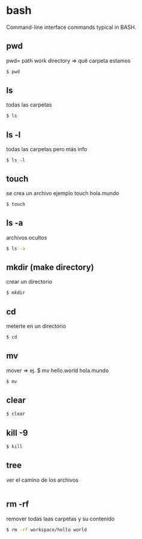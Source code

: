 # bash

Command-line interface commands typical in BASH.

## pwd
pwd= path work directory => qué carpeta estamos
```bash
$ pwd
```

## ls
todas las carpetas
```bash
$ ls
```

## ls -l
todas las carpetas pero más info
```bssh
$ ls -l
```

## touch    
se crea un archivo ejemplo touch hola.mundo
```bash
$ touch
```

## ls -a
archivos ocultos
```bash
$ ls -a
```

## mkdir (make directory)
crear un directorio
```bash
$ mkdir
```

## cd
meterte en un directorio
```bash
$ cd
```

## mv
mover => ej.  $ mv hello.world hola.mundo
```bash
$ mv
```


## clear
```bash
$ clear
```

## kill -9
```bash
$ kill
```

## tree 
ver el camino de los archivos
```bash
```
## rm -rf 
remover todas laas carpetas y su contenido
```bash
$ rm -rf workspace/hello world
```
